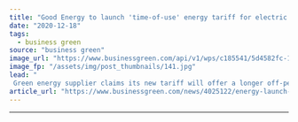 ```yaml
---
title: "Good Energy to launch 'time-of-use' energy tariff for electric vehicle drivers"
date: "2020-12-18"
tags: 
  - business green
source: "business green"
image_url: "https://www.businessgreen.com/api/v1/wps/c185541/5d4582fc-1e85-4c6d-9942-e9ce2953ac32/1/Kensington-and-Chelsea-council-2-185x114.jpg"
image_fp: "/assets/img/post_thumbnails/141.jpg"
lead: "
 Green energy supplier claims its new tariff will offer a longer off-peak charging window than others on the UK market ..."
article_url: "https://www.businessgreen.com/news/4025122/energy-launch-energy-tariff-electric-vehicle-drivers"
---
```


---
